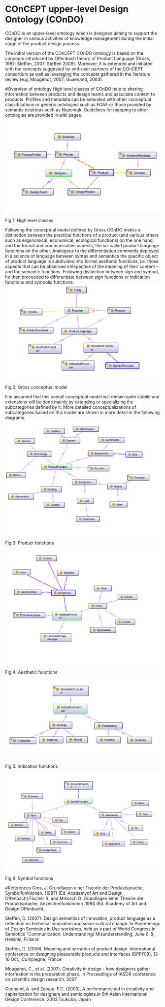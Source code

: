 # COnCEPT upper-level Design Ontology (COnDO)
COnDO is an upper-level ontology which is designed aiming to support the designer in various activities of knowledge management during the initial stage of the product design process.

The initial version of the COnCEPT COnDO ontology is based on the concepts introduced by Offenbach theory of Product Language (Gross, 1987; Steffen, 2007; Steffen 2009). Moreover, it is extended and initiated with the concepts suggested by end-user partners of the COnCEPT consortium as well as leveraging the concepts gathered in the literature review (e.g. Mougenot, 2007; Guaenand, 2003).

#Overview of ontology
High level classes of COnDO help to sharing information between products and design teams and associate content to products. Profiles and metadata can be extended with other conceptual classifications or generic ontologies such as FOAF or those provided by semantic desktops such as Nepomuk. Guidelines for mapping to other ontologies are provided in wiki pages. 
![alt tag](https://raw.githubusercontent.com/OntoRep/COnCEPT/master/COnDO%20high%20level%20classes.png)

Fig 1: High level classes

Following the conceptual model defined by Gross COnDO makes a distinction between the practical functions of a product (and various others such as ergonomical, economical, ecological functions) on the one hand, and the formal and communicative aspects, the so-called product language functions on the other. Analogous to the differentiation commonly deployed in a science of language between syntax and semantics the specific object of product language is subdivided into formal aesthetic functions, i.e. those aspects that can be observed irrespective of the meaning of their content – and the semantic functions. Following distinction between sign and symbol, he then proceeded to differentiate between sign functions or indication functions and symbolic functions. 
![alt tag](https://raw.githubusercontent.com/OntoRep/COnCEPT/master/Gross%20prduct%20language.png)

Fig 2: Gross conceptual model

It is assumed that this overall conceptual model will remain quite stabile and extensions will be done mainly by extending or specializing the subcategories defined by it. More detailed conceptualizations of subcategories based on this model are shown in more detail in the following diagrams. 
![alt tag](https://raw.githubusercontent.com/OntoRep/COnCEPT/master/Product%20functions.png)

Fig 3: Product functions

![alt tag](https://raw.githubusercontent.com/OntoRep/COnCEPT/master/Aesthetic%20functions.png)

Fig 4: Aesthetic functions

![alt tag](https://raw.githubusercontent.com/OntoRep/COnCEPT/master/Indication%20functions.png)

Fig 5: Indication functions

![alt tag](https://raw.githubusercontent.com/OntoRep/COnCEPT/master/Symbol%20functions.png)

Fig 6: Symbol functions

#References
Gros, J. Grundlagen einer Theorie der Produktsprache, Symbolfunktionen. (1987) (Ed. Academyof Art and Design Offenbach).Fischer R. and Mikosch G. Grundlagen einer Theorie der Produktsprache, Anzeichenfunktionen ,1984 (Ed. Academy of Art and Design Offenbach).

Steffen, D. (2007). Design semantics of innovation, product language as a reflection on technical innovation and socio-cultural change. In Proceedings of Design Semiotics in Use workshop, held as a part of World Congress in Semiotics "Communication: Understanding/ Misunderstanding, June 6-8, Helsinki, Finland

Steffen, D. (2009). Meaning and narration of product design. International conference on designing pleasurable products and interfaces (DPPI’09), 13-16 Oct., Compiegne, France

Mougenot, C., et al. (2007). Creativity in design - how designers gather information in the preparation phase. In Proceedings of IASDR conference on scientific design research, 2007

Guenand, A. and Zapata, F.C. (2003). A performance aid in creativity and capitalization for designers and semiologists.in 6th Asian International Design Conference. 2003.Tsukuba, Japan



